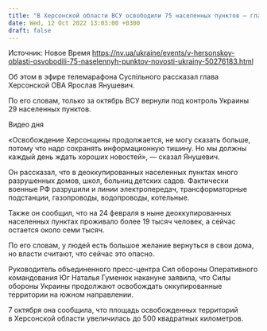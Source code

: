 ```yaml
---
title: "В Херсонской области ВСУ освободили 75 населенных пунктов — глава ОВА"
date: Wed, 12 Oct 2022 13:03:00 +0300
draft: false
---
```

Источник: Новое Время https://nv.ua/ukraine/events/v-hersonskoy-oblasti-osvobodili-75-naselennyh-punktov-novosti-ukrainy-50276183.html


 Об этом в эфире телемарафона Суспільного рассказал глава Херсонской ОВА Ярослав Янушевич.

По его словам, только за октябрь ВСУ вернули под контроль Украины 29 населенных пунктов.

 Видео дня   

«Освобождение Херсонщины продолжается, не могу сказать больше, потому что надо сохранять информационную тишину. Но мы должны каждый день ждать хороших новостей», — сказал Янушевич.

Он рассказал, что в деоккупированных населенных пунктах много разрушенных домов, школ, больниц детских садов. Фактически военные РФ разрушили и линии электропередач, трансформаторные подстанции, газопроводы, водопроводы, котельные.

Также он сообщил, что на 24 февраля в ныне деоккупированных населенных пунктах проживало более 19 тысяч человек, а сейчас остается около семи тысяч.

По его словам, у людей есть большое желание вернуться в свои дома, но власти считают, что сейчас это опасно.

Руководитель объединенного пресс-центра Сил обороны Оперативного командования Юг Наталья Гуменюк накануне заявила, что Силы обороны Украины продолжают освобождать оккупированные территории на южном направлении.

7 октября она сообщила, что площадь освобожденных территорий в Херсонской области увеличилась до 500 квадратных километров.
